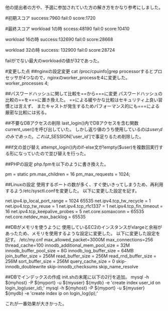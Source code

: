 他の提出者の方や、予選に参加されていた方の解き方をかなり参考にしました。

#初期スコア
success:7960 fail:0 score:1720

#最終スコア
workload 1の時
sccess:48190 fail:0 score:10410

workload 16の時
success:132690 fail:0 score:28668

workload 32の時
success: 132900 fail:0 score:28724

failがでない最大のworkloadの値が32であった。

#変更した点
##nginxの設定変更
cat /proc/cpuinfo|grep processorするとプロセッサが4つなので，nginxのworker_processを4に変更した。
worker_processes  4;


##パスワードハッシュに関して比較を==から===に変更
パスワードハッシュの比較の==を===に置き換えた。 ==による緩やかな比較はセキュリティ上良い習慣とは言えず、 またキャストが発生するためパフォーマンス的にも===による厳密な比較には劣る。


##不要なDBアクセスの削除
last_login()内でDBアクセスを含む関数current_user()を呼び出していた。
しかし返り値のうち使用しているのは$user_idのみであった。
これは$_SESSION['user_id']で事足りるため削除した。

##if文の並び替え
attempt_login()内のif-else文が!empty($user)を複数回実行する形になっていたので並び替えを行った。

##PHPの設定
php.fpmを以下のように書き換えた。

pm = static
pm.max_children = 16
pm_max_requests = 1024;


##Linuxの設定
使用するポートの数が多く、すぐ使いきってしまうため、再利用するよう/etc/sysctl.confを変更した。 
以下に変更した設定を記す。

net.ipv4.ip_local_port_range = 1024 65535
net.ipv4.tcp_tw_recycle = 1
net.ipv4.tcp_tw_reuse = 1
net.ipv4.tcp_rfc1337 = 1
net.ipv4.tcp_fin_timeout = 16
net.ipv4.tcp_keepalive_probes = 5
net.core.somaxconn = 65535
net.core.netdev_max_backlog = 65535

##DBがメモリを使うように
使用しているEC2のインスタンスがxlargeと余裕があったため、メモリを使用するような設定に変更した。
以下に変更した設定を記す。 /etc/my.cnf
max_allowed_packet=3000M
max_connections=256
thread_cache=100
innodb_additional_mem_pool_size = 32M
innodb_buffer_pool_size = 8G
innodb_log_buffer_size = 64MB
join_buffer_size = 256M
read_buffer_size = 256M
read_rnd_buffer_size = 256M
sort_buffer_size = 256M
query_cache_size = 0
skip-innodb_doublewrite
skip-innodb_checksums
skip_name_resolve


##DBでインデックスの作成
init.shの末尾に以下の2行を追加。
mysql -h ${myhost} -P ${myport} -u ${myuser} ${mydb} -e 'create index user_id on login_log(user_id);'
mysql -h ${myhost} -P ${myport} -u ${myuser} ${mydb} -e 'create index ip on login_log(ip);'

これが一番効果が大きかった。